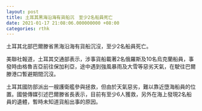 ```yaml
---
layout: post
title: 土耳其黑海沿海有貨船沉　至少2名船員死亡
date: 2021-01-17 21:08:06.000000000 +08:00
categories: rthk
---
```


土耳其北部巴爾滕省黑海沿海有貨船沉沒，至少2名船員死亡。

美聯社報道，土耳其交通部表示，涉事貨船載著2名俄羅斯及10名烏克蘭船員，事發時由格魯吉亞前往保加利亞，途中遇到強風暴雨及大雪等惡劣天氣，在駛往巴爾滕港口暫避期間沉沒。

土耳其國防部派出一艘護衛艦參與拯救，但由於天氣惡劣，難以靠近墮海船員的位置。國營傳媒引述巴爾滕省長表示，目前有至少6人獲救，另外在海上發現2名船員的遺體，暫時未知道貨船出事的原因。
